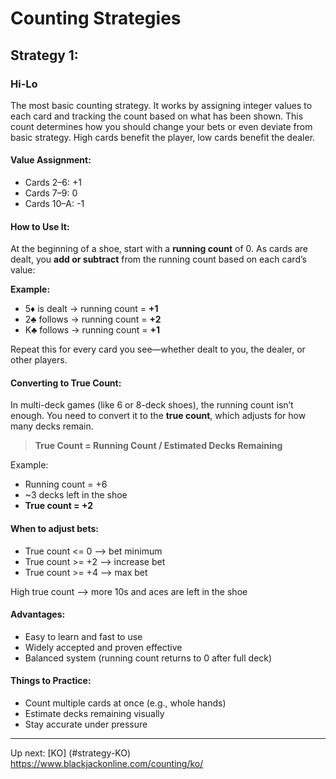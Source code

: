 # Counting Strategies

## Strategy 1:
### Hi-Lo

The most basic counting strategy. It works by assigning integer values to each card and tracking the count based on what has been shown. This count determines how you should change your bets or even deviate from basic strategy.
High cards benefit the player, low cards benefit the dealer.

#### Value Assignment:
* Cards 2–6: +1  
* Cards 7–9: 0  
* Cards 10–A: -1  

#### How to Use It:
At the beginning of a shoe, start with a **running count** of 0. As cards are dealt, you **add or subtract** from the running count based on each card’s value:

**Example:**
* 5♦ is dealt → running count = **+1**  
* 2♣ follows → running count = **+2**  
* K♣ follows → running count = **+1**

Repeat this for every card you see—whether dealt to you, the dealer, or other players.

#### Converting to True Count:
In multi-deck games (like 6 or 8-deck shoes), the running count isn’t enough. You need to convert it to the **true count**, which adjusts for how many decks remain.

> **True Count = Running Count / Estimated Decks Remaining**

Example:
- Running count = +6  
- ~3 decks left in the shoe  
- **True count = +2**

#### When to adjust bets:
* True count <= 0 --> bet minimum
* True count >= +2 --> increase bet
* True count >= +4 --> max bet

High true count --> more 10s and aces are left in the shoe

#### Advantages:
- Easy to learn and fast to use
- Widely accepted and proven effective
- Balanced system (running count returns to 0 after full deck)

#### Things to Practice:
- Count multiple cards at once (e.g., whole hands)
- Estimate decks remaining visually
- Stay accurate under pressure

---

Up next: [KO] (#strategy-KO)
https://www.blackjackonline.com/counting/ko/